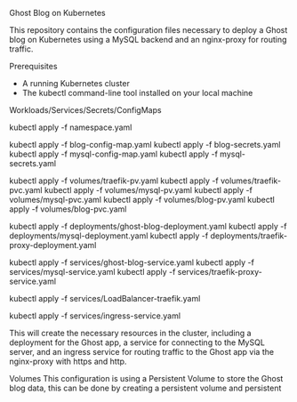 Ghost Blog on Kubernetes

This repository contains the configuration files necessary to deploy a Ghost blog on Kubernetes using a MySQL backend and an nginx-proxy for routing traffic.

Prerequisites
- A running Kubernetes cluster
- The kubectl command-line tool installed on your local machine

Workloads/Services/Secrets/ConfigMaps

kubectl apply -f namespace.yaml

kubectl apply -f blog-config-map.yaml
kubectl apply -f blog-secrets.yaml
kubectl apply -f mysql-config-map.yaml
kubectl apply -f mysql-secrets.yaml

kubectl apply -f volumes/traefik-pv.yaml
kubectl apply -f volumes/traefik-pvc.yaml
kubectl apply -f volumes/mysql-pv.yaml
kubectl apply -f volumes/mysql-pvc.yaml
kubectl apply -f volumes/blog-pv.yaml
kubectl apply -f volumes/blog-pvc.yaml

kubectl apply -f deployments/ghost-blog-deployment.yaml
kubectl apply -f deployments/mysql-deployment.yaml
kubectl apply -f deployments/traefik-proxy-deployment.yaml

kubectl apply -f services/ghost-blog-service.yaml
kubectl apply -f services/mysql-service.yaml
kubectl apply -f services/traefik-proxy-service.yaml

kubectl apply -f services/LoadBalancer-traefik.yaml


kubectl apply -f services/ingress-service.yaml

This will create the necessary resources in the cluster, including a deployment for the Ghost app, a service for connecting to the MySQL server, and an ingress service for routing traffic to the Ghost app via the nginx-proxy with https and http.

Volumes
This configuration is using a Persistent Volume to store the Ghost blog data, this can be done by creating a persistent volume and persistent
